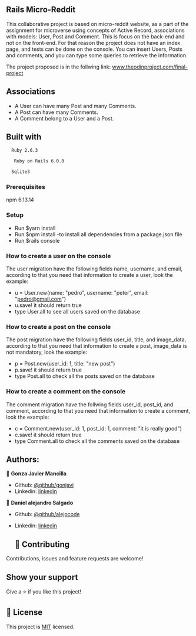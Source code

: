 ## Rails Micro-Reddit

This collaborative project is based on micro-reddit website, as a part of the assignment for microverse using concepts of Active Record, associations with models: User, Post and Comment. This is focus on the back-end and not on the front-end. For that reason the project does not have an index page, and tests can be done on the console. You can insert Users, Posts and comments, and you can type some queries to retrieve the information.

The project proposed is in the follwing link:
<a href="https://www.theodinproject.com/courses/ruby-on-rails/lessons/final-project">www.theodinproject.com/final-project</a>


## Associations

- A User can have many Post and many Comments.
- A Post can have many Comments.
- A Comment belong to a User and a Post.


## Built with
```bash
  Ruby 2.6.3
 ```
 ```bash
   Ruby on Rails 6.0.0
 ```
   ```bash
  Sqlite3
  ```
  ### Prerequisites
npm 6.13.14

### Setup

 - Run $yarn install
 - Run $npm install   -to install all dependencies from a package.json file
 - Run $rails console
 
###  How to create a user on the console

The user migration have the following fields name, username, and email, according to that you need that information to create a user, look the example:

 - u = User.new(name: "pedro", username: "peter", email: "pedro@gmail.com")
 - u.save!   it should return true
 - type User.all to see all users saved on the database
 
 ###  How to create a post on the console

The post migration have the following fields user_id, title, and image_data, according to that you need that information to create a post, image_data is not mandatory, look the example:

- p = Post.new(user_id: 1, title: "new post")
- p.save!    it should return true
- type Post.all  to check all the posts saved on the database

 ###  How to create a comment on the console

The comment migration have the follwing fields user_id, post_id, and comment, according to that you need that information to create a comment, look the example:

- c = Comment.new(user_id: 1, post_id: 1, comment: "it is really good")
- c.save!    it should return true
- type Comment.all  to check all the comments saved on the database


## Authors:
 👤 **Gonza Javier Mancilla**

- Github: [@github/gonjavi](https://github.com/gonjavi)
- Linkedin: [linkedin](https://www.linkedin.com/in/g-javier-mancilla-a686a9178/)

 👤 **Daniel alejandro Salgado**

- Github: [@github/alejocode](https://github.com/AlejoCode)
- Linkedin: [linkedin](https://www.linkedin.com/in/daniel-alejandro-salgado-sanchez-13a740b1/)


  
  ## 🤝 Contributing

Contributions, issues and feature requests are welcome!


## Show your support

Give a ⭐️ if you like this project!


## 📝 License

This project is [MIT](lic.url) licensed.



